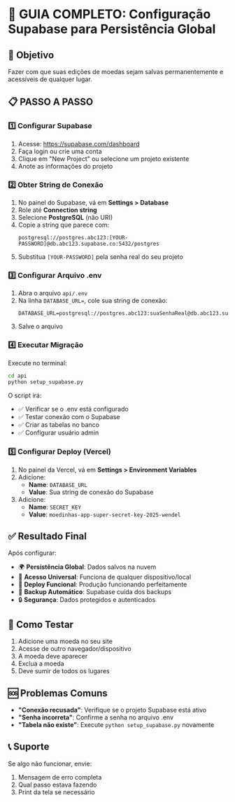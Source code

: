 # 🔧 GUIA COMPLETO: Configuração Supabase para Persistência Global

## 🎯 Objetivo
Fazer com que suas edições de moedas sejam salvas permanentemente e acessíveis de qualquer lugar.

## 📋 PASSO A PASSO

### 1️⃣ **Configurar Supabase**

1. Acesse: https://supabase.com/dashboard
2. Faça login ou crie uma conta
3. Clique em "New Project" ou selecione um projeto existente
4. Anote as informações do projeto

### 2️⃣ **Obter String de Conexão**

1. No painel do Supabase, vá em **Settings > Database**
2. Role até **Connection string**
3. Selecione **PostgreSQL** (não URI)
4. Copie a string que parece com:
   ```
   postgresql://postgres.abc123:[YOUR-PASSWORD]@db.abc123.supabase.co:5432/postgres
   ```
5. Substitua `[YOUR-PASSWORD]` pela senha real do seu projeto

### 3️⃣ **Configurar Arquivo .env**

1. Abra o arquivo `api/.env` 
2. Na linha `DATABASE_URL=`, cole sua string de conexão:
   ```
   DATABASE_URL=postgresql://postgres.abc123:suaSenhaReal@db.abc123.supabase.co:5432/postgres
   ```
3. Salve o arquivo

### 4️⃣ **Executar Migração**

Execute no terminal:
```bash
cd api
python setup_supabase.py
```

O script irá:
- ✅ Verificar se o .env está configurado
- ✅ Testar conexão com o Supabase
- ✅ Criar as tabelas no banco
- ✅ Configurar usuário admin

### 5️⃣ **Configurar Deploy (Vercel)**

1. No painel da Vercel, vá em **Settings > Environment Variables**
2. Adicione:
   - **Name**: `DATABASE_URL`
   - **Value**: Sua string de conexão do Supabase
3. Adicione:
   - **Name**: `SECRET_KEY`
   - **Value**: `moedinhas-app-super-secret-key-2025-wendel`

## ✅ **Resultado Final**

Após configurar:

- 🌍 **Persistência Global**: Dados salvos na nuvem
- 📱 **Acesso Universal**: Funciona de qualquer dispositivo/local
- 🚀 **Deploy Funcional**: Produção funcionando perfeitamente
- 💾 **Backup Automático**: Supabase cuida dos backups
- 🔒 **Segurança**: Dados protegidos e autenticados

## 🧪 **Como Testar**

1. Adicione uma moeda no seu site
2. Acesse de outro navegador/dispositivo
3. A moeda deve aparecer
4. Exclua a moeda
5. Deve sumir de todos os lugares

## 🆘 **Problemas Comuns**

- **"Conexão recusada"**: Verifique se o projeto Supabase está ativo
- **"Senha incorreta"**: Confirme a senha no arquivo .env
- **"Tabela não existe"**: Execute `python setup_supabase.py` novamente

## 📞 **Suporte**

Se algo não funcionar, envie:
1. Mensagem de erro completa
2. Qual passo estava fazendo
3. Print da tela se necessário